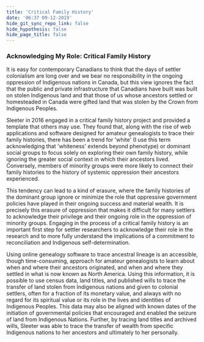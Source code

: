 ```yaml
---
title: 'Critical Family History'
date: '06:37 09-12-2019'
hide_git_sync_repo_link: false
hide_hypothesis: false
hide_page_title: false
---
```


### Acknowledging My Role: Critical Family History

It is easy for contemporary Canadians to think that the days of settler colonialism are long over and we bear no responsibility in the ongoing oppression of Indigenous nations in Canada, but this view ignores the fact that the public and private infrastructure that Canadians have built was built on stolen Indigenous land and that those of us whose ancestors settled or homesteaded in Canada were gifted land that was stolen by the Crown from Indigenous Peoples.

Sleeter in 2016 engaged in a critical family history project and provided a template that others may use. They found that, along with the rise of web applications and software designed for amateur genealogists to trace their family histories, there has been a trend for 'white' (I use this term acknowledging that 'whiteness' extends beyond phenotype) or dominant social groups to focus solely on exploring their own family history, while ignoring the greater social context in which their ancestors lived. Conversely, members of minority groups were more likely to connect their family histories to the history of systemic oppression their ancestors experienced.

This tendency can lead to a kind of erasure, where the family histories of the dominant group ignore or minimize the role that oppressive government policies have played in their ongoing success and material wealth. It is precisely this erasure of oppression that makes it difficult for many settlers to acknowledge their privilege and their ongoing role in the oppression of minority groups. Engaging in the process of a critical family history is an important first step for settler researchers to acknowledge their role in the research and to more fully understand the implications of a commitment to reconciliation and Indigenous self-determination.

Using online genealogy software to trace ancestral lineage is an accessible, though time-consuming, approach for amateur genealogists to learn about when and where their ancestors originated, and when and where they settled in what is now known as North America. Using this information, it is possible to use census data, land titles, and published wills to trace the transfer of land stolen from Indigenous nations and given to colonial settlers, often for a fraction of its monetary value, and always with no regard for its spiritual value or its role in the lives and identities of Indigenous Peoples. This data may also be aligned with known dates of the initiation of governmental policies that encouraged and enabled the seizure of land from Indigenous Nations. Further, by tracing land titles and archived wills, Sleeter was able to trace the transfer of wealth from specific Indigenous nations to her ancestors and ultimately to her personally.

